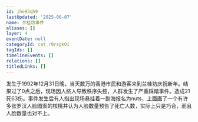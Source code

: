```yaml
---
id: jhe93qh9
lastUpdated: '2025-06-07'
name: 兰桂坊事件
aliases: []
layer: 4
eventDate: null
categoryId: cat_r0rzgkOi
tagIds: []
timelineEvents: []
relations: []
titledLinks: []
---
```

发生于1992年12月31日晚，当天数万的香港市民和游客来到兰桂坊庆祝新年。结果过了0点之后，现场因人挤人导致秩序失控，人群发生了严重踩踏事件。造成21死63伤。事件发生后有人指出现场悬挂着一副海报名为nuts，上面画了一个有许多张罗汉人脸图案的核桃并认为人脸数量预告了死亡人数，实际上只是巧合，而且人脸数量也对不上。
